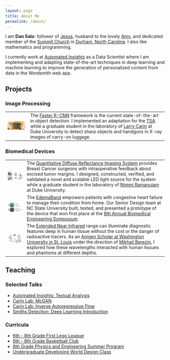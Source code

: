```yaml
---
layout: page
title: About Me
permalink: /about/
---
```


I am **Dan Salo**: follower of [Jesus](https://www.esv.org/John+4/), husband to the lovely [Amy](http://studentudurham.org/team), and dedicated member of the [Summit Church](http://www.summitrdu.com/) in [Durham, North Carolina](https://www.durham-nc.com/media/accolades/). I also like mathematics and programming.

I currently work at <a href="https://automatedinsights.com/">Automated Insights</a> as a Data Scientist where I am implementing and adapting state-of-the-art techniques in deep learning and machine learning to improve the generation of personalized content from data in the Wordsmith web app.

## Projects

### Image Processing

<table style="width:100%">
  <tr>
    <td><img src="/assets/about/bag_real.png" width="300"/></td>
    <td>The <a href="https://arxiv.org/pdf/1506.01497.pdf">Faster R-CNN</a> framework is the current state-of-the-art in object detection. I implemented an adaptation for the <a href="https://www.tsa.gov/">TSA</a> while a graduate student in the laboratory of <a href="http://people.ee.duke.edu/~lcarin/">Larry
    Carin</a> at Duke University to detect sharp objects and handguns in X-ray images of carry-on luggage.</td>
  </tr>
</table>

### Biomedical Devices

<table style="width:100%" cellpadding="50">
  <tr class="table-above">
    <td><img src="/assets/about/qdri_leds.png" width="300"/></td>
    <td>The <a href="http://journals.plos.org/plosone/article?id=10.1371/journal.pone.0127525">Quantitative Diffuse Reflectance Imaging System</a> provides Breast Cancer surgeons with intraoperative feedback about excised tumor margins. I designed, constructed, verified, and validated a novel and scalable LED light source for the system while a graduate student in the laboratory of <a href="https://nimmi.bme.duke.edu/">Nimmi Ramanujam</a> at Duke University.</td>
  </tr>
  <tr class="table-above">
    <td><img src="/assets/about/edemaband.png" width="300"/></td>
    <td>The <a href="http://aac-rerc.psu.edu/wordpressmu/RESNA-SDC/2014/06/01/the-edemaband-north-carolina-state-university/">EdemaBand</a> empowers patients with congestive heart failure to manage their condition from home. Our Senior Design team at NC State University built, tested, and presented a prototype of the device that won first place at the <a href="http://www.ncbiotech.org/content/8th-annual-biomedical-engineering-symposium">8th Annual Biomedical Engineering Symposium</a>.</td>
  </tr>
  <tr>
    <td><img src="/assets/about/jbo_nir_1.png" width="300"/></td>
    <td>The <a href="https://www.ncbi.nlm.nih.gov/pubmed/25104414">Extended Near Infrared</a> range can illuminate diagnostic features deep in human tissue without the cost or the danger of radioactive tracers. As an <a href="http://amgenscholars.com/university/washington-university-in-st.-louis">Amgen Scholar at Washington University in St. Louis</a> under the direction of <a href="https://www.mir.wustl.edu/research/research-laboratories/optical-radiology-laboratory-orl/research-groups/berezin-group">Mikhail Berezin</a>, I explored how these wavelengths interacted with human tissues and phantoms at different depths.
    </td>
  </tr>
</table>

## Teaching

### Selected Talks
* [Automated Insights: Textual Analysis](../assets/about/talks/ai_text_analysis.pdf)
* [Carin Lab: McGAN](../assets/about/talks/carin_mcgan.pdf)
* [Carin Lab: Inverse Autoregressive Flow](../assets/about/talks/carin_iaf.pdf)
* [Smiths Detection: Deep Learning Introduction](../assets/about/talks/smiths_nn.pdf)

### Curricula
* [6th - 8th Grade First Lego League](https://drive.google.com/open?id=0B4npwJ5OSCnTX2xrQTB2UlpEQ0k)
* [6th - 8th Grade Basketball Club](https://drive.google.com/drive/folders/0B0Tgom4mxr1Vb2pIa1EtSTRiQTQ?usp=sharing)
* [8th Grade Physics and Engineering Summer Program](https://drive.google.com/drive/folders/0B8u9PK1-9QINb09KTkswc2s1MmM?usp=sharing)
* [Undergraduate Developing World Design Class](https://drive.google.com/drive/folders/0ByUXjmw7HbGSTmtjQTJ0TnpBcFk?usp=sharing)
